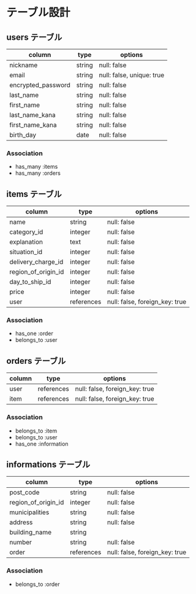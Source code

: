 # テーブル設計

## users テーブル

| column             | type   | options                   |
| ------------------ | ------ | --------------------------|
| nickname           | string | null: false               |
| email              | string | null: false, unique: true |
| encrypted_password | string | null: false               |
| last_name          | string | null: false               |
| first_name         | string | null: false               |
| last_name_kana     | string | null: false               |
| first_name_kana    | string | null: false               |
| birth_day          | date   | null: false               |

### Association

- has_many :items
- has_many :orders

## items テーブル

| column              | type       | options     |
| ------------------- | ---------- | ----------- |
| name                | string     | null: false |
| category_id         | integer    | null: false |
| explanation         | text       | null: false |
| situation_id        | integer    | null: false |
| delivery_charge_id  | integer    | null: false |
| region_of_origin_id | integer    | null: false |
| day_to_ship_id      | integer    | null: false |
| price               | integer    | null: false |
| user                | references | null: false, foreign_key: true |

### Association

- has_one :order
- belongs_to :user

## orders テーブル

| column    | type       | options                        |
| ------    | ---------- | ------------------------------ |
| user      | references | null: false, foreign_key: true |
| item      | references | null: false, foreign_key: true |

### Association

- belongs_to :item
- belongs_to :user
- has_one :information

## informations テーブル

| column              | type       | options                          |
| -------             | ---------- | ---------------------------------|
| post_code           | string     | null: false                      |
| region_of_origin_id | integer    | null: false                      |
| municipalities      | string     | null: false                      |
| address             | string     | null: false                      |
| building_name       | string     |                                  |
| number              | string     | null: false                      |
| order               | references | null: false, foreign_key: true   |

### Association

- belongs_to :order
